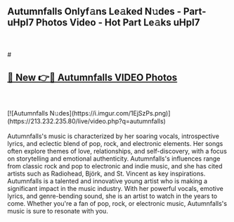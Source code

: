 ## Autumnfalls Onlyf𝚊ns Le𝚊ked N𝚞des - Part-uHpI7 Photos Video - Hot Part Le𝚊ks uHpI7
<br>
<br>
# <h2><a href="https://213.232.235.80/live/video.php?q=autumnfalls">🔗 New 👉🔴 Autumnfalls VIDEO Photos</a></h2>
<br>
<br>
[![Autumnfalls N𝚞des](https://i.imgur.com/1EjSzPs.png)](https://213.232.235.80/live/video.php?q=autumnfalls)
<br>
<br>
Autumnfalls's music is characterized by her soaring vocals, introspective lyrics, and eclectic blend of pop, rock, and electronic elements. Her songs often explore themes of love, relationships, and self-discovery, with a focus on storytelling and emotional authenticity. Autumnfalls's influences range from classic rock and pop to electronic and indie music, and she has cited artists such as Radiohead, Björk, and St. Vincent as key inspirations. Autumnfalls is a talented and innovative young artist who is making a significant impact in the music industry. With her powerful vocals, emotive lyrics, and genre-bending sound, she is an artist to watch in the years to come. Whether you're a fan of pop, rock, or electronic music, Autumnfalls's music is sure to resonate with you.
<br>
<br>